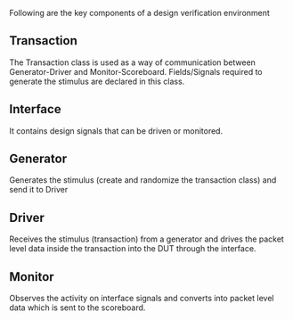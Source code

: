 

Following are the key components of a design verification environment

## Transaction
The Transaction class is used as a way of communication between Generator-Driver and Monitor-Scoreboard. Fields/Signals required to generate the stimulus are declared in this class.

## Interface
It contains design signals that can be driven or monitored.

## Generator
Generates the stimulus (create and randomize the transaction class) and send it to Driver


## Driver
Receives the stimulus (transaction) from a generator and drives the packet level data inside the transaction into the DUT through the interface.

## Monitor
Observes the activity on interface signals and converts into packet level data which is sent to the scoreboard.


